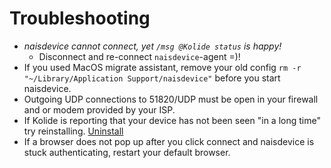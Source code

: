 # Troubleshooting

* _naisdevice cannot connect, yet `/msg @Kolide status` is happy!_
  * Disconnect and re-connect `naisdevice`-agent =\)!
* If you used MacOS migrate assistant, remove your old config `rm -r "~/Library/Application Support/naisdevice"` before you start naisdevice.
* Outgoing UDP connections to 51820/UDP must be open in your firewall and or modem provided by your ISP.
* If Kolide is reporting that your device has not been seen "in a long time" try reinstalling. [Uninstall](uninstall.md)
* If a browser does not pop up after you click connect and naisdevice is stuck authenticating, restart your default browser.
